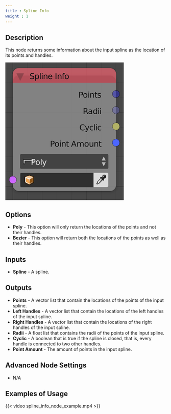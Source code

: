 ```yaml
---
title : Spline Info
weight : 1
---
```


## Description

This node returns some information about the input spline as the
location of its points and handles.

![image](spline_info_node.png)

## Options

  - **Poly** - This option will only return the locations of the points
    and not their handles.
  - **Bezier** - This option will return both the locations of the
    points as well as their handles.

## Inputs

  - **Spline** - A spline.

## Outputs

  - **Points** - A vector list that contain the locations of the points
    of the input spline.
  - **Left Handles** - A vector list that contain the locations of the
    left handles of the input spline.
  - **Right Handles** - A vector list that contain the locations of the
    right handles of the input spline.
  - **Radii** - A float list that contains the radii of the points of
    the input spline.
  - **Cyclic** - A boolean that is true if the spline is closed, that
    is, every handle is connected to two other handles.
  - **Point Amount** - The amount of points in the input spline.

## Advanced Node Settings

  - N/A

## Examples of Usage

{{< video spline_info_node_example.mp4 >}}
